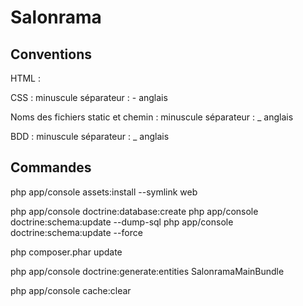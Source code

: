 Salonrama
=========

Conventions
--------------------------------------

HTML : 
<br>

CSS : 
minuscule
séparateur : -
anglais

Noms des fichiers static et chemin :
minuscule
séparateur : _
anglais

BDD :
minuscule
séparateur : _
anglais

Commandes
--------------------------------------

php app/console assets:install --symlink web

php app/console doctrine:database:create
php app/console doctrine:schema:update --dump-sql
php app/console doctrine:schema:update --force

php composer.phar update

php app/console doctrine:generate:entities SalonramaMainBundle

php app/console cache:clear
